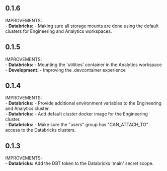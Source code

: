 ## 0.1.6

IMPROVEMENTS:  
    - **Databricks:** - Making sure all storage mounts are done using the default clusters for Engineering and Analytics workspaces.

## 0.1.5

IMPROVEMENTS:  
    - **Databricks:** - Mounting the 'utilities' container in the Analytics workspace
    - **Development:** - Improving the .devcontainer experience

## 0.1.4

IMPROVEMENTS:  
    - **Databricks:** - Provide additional environment variables to the Engineering and Analytics cluster.  
    - **Databricks:** - Add default cluster docker image for the Engineering cluster.  
    - **Databricks:** - Make sure the "users" group has "CAN_ATTACH_TO" access to the Databricks clusters.  
  
## 0.1.3

IMPROVEMENTS:  
    - **Databricks:** Add the DBT token to the Databricks 'main' secret scope.
